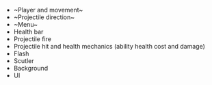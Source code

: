 - ~Player and movement~
- ~Projectile direction~
- ~Menu~
- Health bar
- Projectile fire
- Projectile hit  and health mechanics (ability health cost and damage)
- Flash
- Scutler
- Background
- UI
